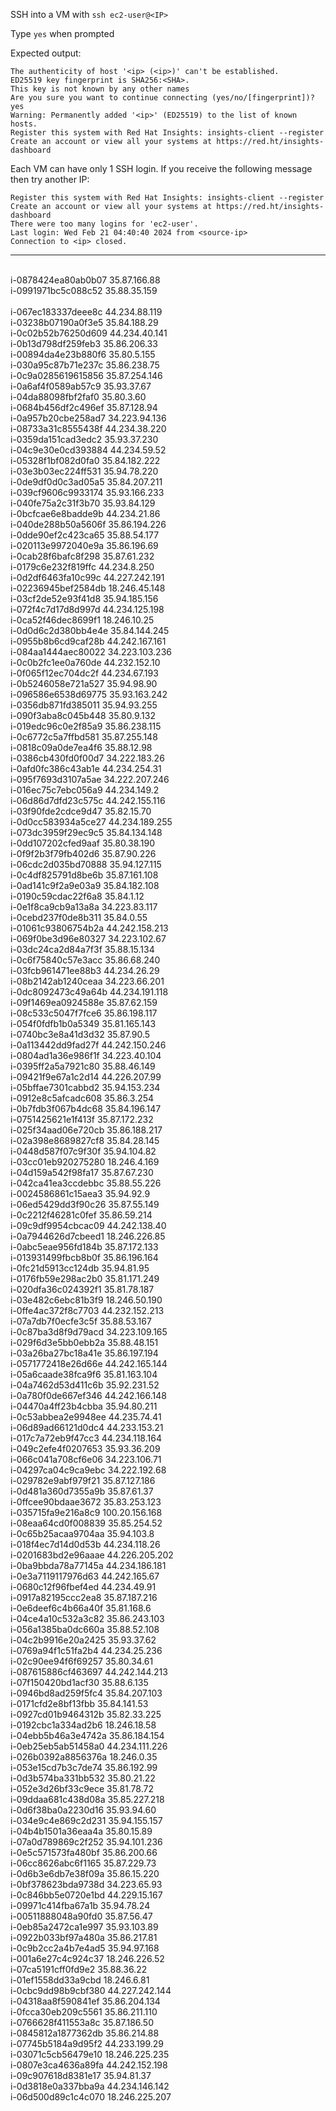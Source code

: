 SSH into a VM with
`ssh ec2-user@<IP>`

Type `yes` when prompted

Expected output:
```shell
The authenticity of host '<ip> (<ip>)' can't be established.
ED25519 key fingerprint is SHA256:<SHA>.
This key is not known by any other names
Are you sure you want to continue connecting (yes/no/[fingerprint])? yes
Warning: Permanently added '<ip>' (ED25519) to the list of known hosts.
Register this system with Red Hat Insights: insights-client --register
Create an account or view all your systems at https://red.ht/insights-dashboard
```

Each VM can have only 1 SSH login.
If you receive the following message then try another IP:
```shell
Register this system with Red Hat Insights: insights-client --register
Create an account or view all your systems at https://red.ht/insights-dashboard
There were too many logins for 'ec2-user'.
Last login: Wed Feb 21 04:40:40 2024 from <source-ip>
Connection to <ip> closed.
```

---
<instance id>       <ip>   <br/>
i-0878424ea80ab0b07	35.87.166.88	<br/>
i-0991971bc5c088c52	35.88.35.159 <br/>	
i-067ec183337deee8c	44.234.88.119	<br/>
i-03238b07190a0f3e5	35.84.188.29 <br/>
i-0c02b52b76250d609	44.234.40.141	<br/>
i-0b13d798df259feb3	35.86.206.33	<br/>
i-00894da4e23b880f6	35.80.5.155	<br/>
i-030a95c87b71e237c	35.86.238.75	<br/>
i-0c9a0285619615856	35.87.254.146	<br/>
i-0a6af4f0589ab57c9	35.93.37.67	<br/>
i-04da88098fbf2faf0	35.80.3.60	<br/>
i-0684b456df2c496ef	35.87.128.94 <br/>
i-0a957b20cbe258ad7	34.223.94.136 <br/>
i-08733a31c8555438f	44.234.38.220 <br/>
i-0359da151cad3edc2	35.93.37.230 <br/>
i-04c9e30e0cd393884	44.234.59.52 <br/>
i-05328f1bf082d0fa0	35.84.182.222 <br/>
i-03e3b03ec224ff531	35.94.78.220 <br/>
i-0de9df0d0c3ad05a5	35.84.207.211 <br/>
i-039cf9606c9933174	35.93.166.233 <br/>
i-040fe75a2c31f3b70	35.93.84.129 <br/>
i-0bcfcae6e8badde9b	44.234.21.86 <br/>
i-040de288b50a5606f	35.86.194.226 <br/>
i-0dde90ef2c423ca65	35.88.54.177 <br/>
i-020113e9972040e9a	35.86.196.69 <br/>
i-0cab28f6bafc8f298	35.87.61.232 <br/>
i-0179c6e232f819ffc	44.234.8.250 <br/>
i-0d2df6463fa10c99c	44.227.242.191 <br/>
i-02236945bef2584db	18.246.45.148 <br/>
i-03cf2de52e93f41d8	35.94.185.156 <br/>
i-072f4c7d17d8d997d	44.234.125.198 <br/>
i-0ca52f46dec8699f1	18.246.10.25 <br/>
i-0d0d6c2d380bb4e4e	35.84.144.245 <br/>
i-0955b8b6cd9caf28b	44.242.167.161 <br/>
i-084aa1444aec80022	34.223.103.236 <br/>
i-0c0b2fc1ee0a760de	44.232.152.10 <br/>
i-0f065f12ec704dc2f	44.234.67.193 <br/>
i-0b5246058e721a527	35.94.98.90	<br/>
i-096586e6538d69775	35.93.163.242 <br/>
i-0356db871fd385011	35.94.93.255 <br/>
i-090f3aba8c045b448	35.80.9.132 <br/>
i-019edc96c0e2f85a9	35.86.238.115 <br/>
i-0c6772c5a7ffbd581	35.87.255.148 <br/>
i-0818c09a0de7ea4f6	35.88.12.98	<br/>
i-0386cb430fd0f00d7	34.222.183.26 <br/>
i-0afd0fc386c43ab1e	44.234.254.31 <br/>
i-095f7693d3107a5ae	34.222.207.246 <br/>
i-016ec75c7ebc056a9	44.234.149.2 <br/>
i-06d86d7dfd23c575c	44.242.155.116 <br/>
i-03f90fde2cdce9d47	35.82.15.70	 <br/>
i-0d0cc583934a5ce27	44.234.189.255 <br/>
i-073dc3959f29ec9c5	35.84.134.148 <br/>
i-0dd107202cfed9aaf	35.80.38.190 <br/>
i-0f9f2b3f79fb402d6	35.87.90.226 <br/>
i-06cdc2d035bd70888	35.94.127.115 <br/>
i-0c4df825791d8be6b	35.87.161.108 <br/>
i-0ad141c9f2a9e03a9	35.84.182.108 <br/>
i-0190c59cdac22f6a8	35.84.1.12	 <br/>
i-0e1f8ca9cb9a13a8a	34.223.83.117 <br/>
i-0cebd237f0de8b311	35.84.0.55 <br/>
i-01061c93806754b2a	44.242.158.213 <br/>
i-069f0be3d96e80327	34.223.102.67 <br/>
i-03dc24ca2d84a7f3f	35.88.15.134 <br/>
i-0c6f75840c57e3acc	35.86.68.240 <br/>
i-03fcb961471ee88b3	44.234.26.29 <br/>
i-08b2142ab1240ceaa	34.223.66.201 <br/>
i-0dc8092473c49a64b	44.234.191.118 <br/>
i-09f1469ea0924588e	35.87.62.159 <br/>
i-08c533c5047f7fce6	35.86.198.117 <br/>
i-054f0fdfb1b0a5349	35.81.165.143 <br/>
i-0740bc3e8a41d3d32	35.87.90.5	 <br/>
i-0a113442dd9fad27f	44.242.150.246 <br/>
i-0804ad1a36e986f1f	34.223.40.104 <br/>
i-0395ff2a5a7921c80	35.88.46.149 <br/>
i-09421f9e67a1c2d14	44.226.207.99 <br/>
i-05bffae7301cabbd2	35.94.153.234 <br/>
i-0912e8c5afcadc608	35.86.3.254	 <br/>
i-0b7fdb3f067b4dc68	35.84.196.147 <br/>
i-0751425621e1f413f	35.87.172.232 <br/>
i-025f34aad06e720cb	35.86.188.217 <br/>
i-02a398e8689827cf8	35.84.28.145 <br/>
i-0448d587f07c9f30f	35.94.104.82 <br/>
i-03cc01eb920275280	18.246.4.169 <br/>
i-04d159a542f98fa17	35.87.67.230 <br/>
i-042ca41ea3ccdebbc	35.88.55.226 <br/>
i-0024586861c15aea3	35.94.92.9	 <br/>
i-06ed5429dd3f90c26	35.87.55.149 <br/>
i-0c2212f46281c0fef	35.86.59.214 <br/>
i-09c9df9954cbcac09	44.242.138.40 <br/>
i-0a7944626d7cbeed1	18.246.226.85 <br/>
i-0abc5eae956fd184b	35.87.172.133 <br/>
i-013931499fbcb8b0f	35.86.196.164	 <br/>
i-0fc21d5913cc124db	35.94.81.95	 <br/>
i-0176fb59e298ac2b0	35.81.171.249 <br/>
i-020dfa36c024392f1	35.81.78.187 <br/>
i-03e482c6ebc81b3f9	18.246.50.190 <br/>
i-0ffe4ac372f8c7703	44.232.152.213 <br/>
i-07a7db7f0ecfe3c5f	35.88.53.167 <br/>
i-0c87ba3d8f9d79acd	34.223.109.165 <br/>
i-029f6d3e5bb0ebb2a	35.88.48.151 <br/>
i-03a26ba27bc18a41e	35.86.197.194 <br/>
i-0571772418e26d66e	44.242.165.144 <br/>
i-05a6caade38fca9f6	35.81.163.104 <br/>
i-04a7462d53d411c6b	35.92.231.52 <br/>
i-0a780f0de667ef346	44.242.166.148 <br/>
i-04470a4ff23b4cbba	35.94.80.211 <br/>
i-0c53abbea2e9948ee	44.235.74.41 <br/>
i-06d89ad66121d0dc4	44.233.153.21 <br/>
i-017c7a72eb9f47cc3	44.234.118.164 <br/>
i-049c2efe4f0207653	35.93.36.209 <br/>
i-066c041a708cf6e06	34.223.106.71 <br/>
i-04297ca04c9ca9ebc	34.222.192.68 <br/>
i-029782e9abf979f21	35.87.127.186 <br/>
i-0d481a360d7355a9b	35.87.61.37 <br/>
i-0ffcee90bdaae3672	35.83.253.123 <br/>
i-035715fa9e216a8c9	100.20.156.168 <br/>
i-08eaa64cd0f008839	35.85.254.52 <br/>
i-0c65b25acaa9704aa	35.94.103.8 <br/>
i-018f4ec7d14d0d53b	44.234.118.26 <br/>
i-0201683bd2e96aaae	44.226.205.202 <br/>
i-0ba9bbda78a77145a	44.234.186.181 <br/>
i-0e3a7119117976d63	44.242.165.67	<br/>
i-0680c12f96fbef4ed	44.234.49.91	<br/>
i-0917a82195ccc2ea8	35.87.187.216	<br/>
i-0e6deef6c4b66a40f	35.81.168.6	<br/>
i-04ce4a10c532a3c82	35.86.243.103	<br/>
i-056a1385ba0dc660a	35.88.52.108	<br/>
i-04c2b9916e20a2425	35.93.37.62	<br/>
i-0769a94f1c51fa2b4	44.234.25.236 <br/>
i-02c90ee94f6f69257	35.80.34.61	<br/>
i-087615886cf463697	44.242.144.213 <br/>
i-07f150420bd1acf30	35.88.6.135	<br/>
i-0946bd8ad259f5fc4	35.84.207.103 <br/>
i-0171cfd2e8bf13fbb	35.84.141.53 <br/>
i-0927cd01b9464312b	35.82.33.225 <br/>
i-0192cbc1a334ad2b6	18.246.18.58 <br/>
i-04ebb5b46a3e4742a	35.86.184.154 <br/>
i-0eb25eb5ab51458a0	44.234.111.226 <br/>
i-026b0392a8856376a	18.246.0.35	<br/>
i-053e15cd7b3c7de74	35.86.192.99	<br/>
i-0d3b574ba331bb532	35.80.21.22	<br/>
i-052e3d26bf33c9ece	35.81.78.72	<br/>
i-09ddaa681c438d08a	35.85.227.218 <br/>
i-0d6f38ba0a2230d16	35.93.94.60	<br/>
i-034e9c4e869c2d231	35.94.155.157 <br/>
i-04b4b1501a36eaa4a	35.80.15.89	<br/>
i-07a0d789869c2f252	35.94.101.236 <br/>
i-0e5c571573fa480bf	35.86.200.66 <br/>
i-06cc8626abc6f1165	35.87.229.73 <br/>
i-0d6b3e6db7e38f09a	35.86.15.220 <br/>
i-0bf378623bda9738d	34.223.65.93 <br/>
i-0c846bb5e0720e1bd	44.229.15.167 <br/>
i-09971c414fba67a1b	35.94.78.24	<br/>
i-00511888048a90fd0	35.87.56.47 <br/>
i-0eb85a2472ca1e997	35.93.103.89 <br/>
i-0922b033bf97a480a	35.86.217.81 <br/>
i-0c9b2cc2a4b7e4ad5	35.94.97.168 <br/>
i-001a6e27c4c924c37	18.246.226.52 <br/>
i-07ca5191cff0fd9e2	35.88.36.22	<br/>
i-01ef1558dd33a9cbd	18.246.6.81	<br/>
i-0cbc9dd98b9cbf380	44.227.242.144 <br/>
i-04318aa8f590841ef	35.86.204.134 <br/>
i-0fcca30eb209c5561	35.86.211.110 <br/>
i-0766628f411553a8c	35.87.186.50 <br/>
i-0845812a1877362db	35.86.214.88 <br/>
i-07745b5184a9d95f2	44.233.199.29 <br/>
i-03071c5cb56479e10	18.246.225.235 <br/>
i-0807e3ca4636a89fa	44.242.152.198 <br/>
i-09c907618d8381e17	35.94.81.37	<br/>
i-0d3818e0a337bba9a	44.234.146.142 <br/>
i-06d500d89c1c4c070	18.246.225.207 <br/>